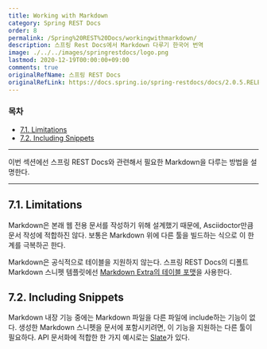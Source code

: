 ```yaml
---
title: Working with Markdown
category: Spring REST Docs
order: 8
permalink: /Spring%20REST%20Docs/workingwithmarkdown/
description: 스프링 Rest Docs에서 Markdown 다루기 한국어 번역
image: ./../../images/springrestdocs/logo.png
lastmod: 2020-12-19T00:00:00+09:00
comments: true
originalRefName: 스프링 REST Docs
originalRefLink: https://docs.spring.io/spring-restdocs/docs/2.0.5.RELEASE/reference/html5/#working-with-markdown
---
```


### 목차

- [7.1. Limitations](#71-limitations)
- [7.2. Including Snippets](#72-including-snippets)

---

이번 섹션에선 스프링 REST Docs와 관련해서 필요한 Markdown을 다루는 방법을 설명한다.

---

## 7.1. Limitations

Markdown은 본래 웹 전용 문서를 작성하기 위해 설계했기 때문에, Asciidoctor만큼 문서 작성에 적합하진 않다. 보통은 Markdown 위에 다른 툴을 빌드하는 식으로 이 한계를 극복하곤 한다.

Markdown은 공식적으로 테이블을 지원하지 않는다. 스프링 REST Docs의 디폴트 Markdown 스니펫 템플릿에선 [Markdown Extra의 테이블 포맷](https://michelf.ca/projects/php-markdown/extra/#table)을 사용한다.

## 7.2. Including Snippets

Markdown 내장 기능 중에는 Markdown 파일을 다른 파일에 include하는 기능이 없다. 생성한 Markdown 스니펫을 문서에 포함시키려면, 이 기능을 지원하는 다른 툴이 필요하다. API 문서화에 적합한 한 가지 예시로는 [Slate](https://github.com/tripit/slate)가 있다.